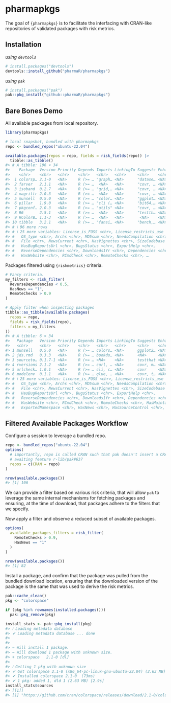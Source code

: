 
<!-- README.md is generated from README.Rmd. Please edit that file -->

# pharmapkgs

<!-- badges: start -->

<!-- badges: end -->

The goal of `{pharmapkgs}` is to facilitate the interfacing with
CRAN-like repositories of validated packages with risk metrics.

## Installation

*using `devtools`*

``` r
# install.packages("devtools")
devtools::install_github("pharmaR/pharmapkgs")
```

*using `pak`*

``` r
# install.packages("pak")
pak::pkg_install("github::pharmaR/pharmapkgs")
```

## Bare Bones Demo

All available packages from local repository.

``` r
library(pharmapkgs)

# local snapshot, bundled with pharmapkgs
repo <- bundled_repos("ubuntu-22.04")

available.packages(repos = repo, fields = risk_fields(repo)) |>
  tibble::as_tibble()
#> # A tibble: 106 × 34
#>    Package  Version Priority Depends Imports LinkingTo Suggests Enhances License
#>    <chr>    <chr>   <chr>    <chr>   <chr>   <chr>     <chr>    <chr>    <chr>  
#>  1 colorsp… 2.1-0   <NA>     R (>= … "graph… <NA>      "datase… <NA>     <NA>   
#>  2 farver   2.1.1   <NA>     R (>= …  <NA>   <NA>      "covr, … <NA>     <NA>   
#>  3 isoband  0.2.7   <NA>     R (>= … "grid,… <NA>      "covr, … <NA>     <NA>   
#>  4 magrittr 2.0.3   <NA>     R (>= …  <NA>   <NA>      "covr, … <NA>     <NA>   
#>  5 munsell  0.5.0   <NA>     R (>= … "color… <NA>      "ggplot… <NA>     <NA>   
#>  6 pillar   1.9.0   <NA>     R (>= … "cli (… <NA>      "bit64,… <NA>     <NA>   
#>  7 pkgconf… 2.0.3   <NA>     R (>= … "utils" <NA>      "covr, … <NA>     <NA>   
#>  8 R6       2.5.1   <NA>     R (>= …  <NA>   <NA>      "testth… <NA>     <NA>   
#>  9 RColorB… 1.1-3   <NA>     R (>= …  <NA>   <NA>       <NA>    <NA>     <NA>   
#> 10 tibble   3.2.1   <NA>     R (>= … "fansi… <NA>      "bench,… <NA>     <NA>   
#> # ℹ 96 more rows
#> # ℹ 25 more variables: License_is_FOSS <chr>, License_restricts_use <chr>,
#> #   OS_type <chr>, Archs <chr>, MD5sum <chr>, NeedsCompilation <chr>,
#> #   File <chr>, NewsCurrent <chr>, HasVignettes <chr>, SizeCodebase <chr>,
#> #   HasBugReportsUrl <chr>, BugsStatus <chr>, ExportHelp <chr>,
#> #   ReverseDependencies <chr>, Downloads1Yr <chr>, Dependencies <chr>,
#> #   HasWebsite <chr>, RCmdCheck <chr>, RemoteChecks <chr>, …
```

Packages filtered using `{riskmetrics}` criteria.

``` r
# Fancy criteria.
my_filters <- risk_filter(
  ReverseDependencies < 0.5,
  HasNews == "1",
  RemoteChecks > 0.9
)

# Apply filter when inspecting packages
tibble::as_tibble(available.packages(
  repos = repo,
  fields = risk_fields(repo),
  filters = my_filters
))
#> # A tibble: 6 × 34
#>   Package   Version Priority Depends Imports LinkingTo Suggests Enhances License
#>   <chr>     <chr>   <chr>    <chr>   <chr>   <chr>     <chr>    <chr>    <chr>  
#> 1 munsell   0.5.0   <NA>     R (>= … colors… <NA>      ggplot2… <NA>     <NA>   
#> 2 jds.rmd   0.3.3   <NA>     R (>= … bookdo… <NA>      <NA>     <NA>     <NA>   
#> 3 sourceto… 0.1.7-1 <NA>     R (>= … <NA>    <NA>      testthat <NA>     <NA>   
#> 4 rversions 2.1.2   <NA>     R (>= … curl, … <NA>      covr, m… <NA>     <NA>   
#> 5 urlcheck… 1.0.1   <NA>     R (>= … cli, c… <NA>      covr     <NA>     <NA>   
#> 6 modelenv  0.1.1   <NA>     R (>= … glue, … <NA>      covr, t… <NA>     <NA>   
#> # ℹ 25 more variables: License_is_FOSS <chr>, License_restricts_use <chr>,
#> #   OS_type <chr>, Archs <chr>, MD5sum <chr>, NeedsCompilation <chr>,
#> #   File <chr>, NewsCurrent <chr>, HasVignettes <chr>, SizeCodebase <chr>,
#> #   HasBugReportsUrl <chr>, BugsStatus <chr>, ExportHelp <chr>,
#> #   ReverseDependencies <chr>, Downloads1Yr <chr>, Dependencies <chr>,
#> #   HasWebsite <chr>, RCmdCheck <chr>, RemoteChecks <chr>, HasMaintainer <chr>,
#> #   ExportedNamespace <chr>, HasNews <chr>, HasSourceControl <chr>, …
```

## Filtered Available Packages Workflow

Configure a session to leverage a bundled repo.

``` r
repo <- bundled_repos("ubuntu-22.04")
options(
  # importantly, repo is called CRAN such that pak doesn't insert a CRAN mirror
  # awaiting feature r-lib/pak#637
  repos = c(CRAN = repo)
)

nrow(available.packages())
#> [1] 106
```

We can provide a filter based on various risk criteria, that will allow
`pak` to leverage the same internal mechanisms for fetching packages and
ensuring, at the time of download, that packages adhere to the filters
that we specify.

Now apply a filter and observe a reduced subset of available packages.

``` r
options(
  available_packages_filters = risk_filter(
    RemoteChecks > 0.9,
    HasNews == "1"
  )
)

nrow(available.packages())
#> [1] 82
```

Install a package, and confirm that the package was pulled from the
bundled download location, ensuring that the downloaded version of the
package is the same that was used to derive the risk metrics.

``` r
pak::cache_clean()
pkg <- "colorspace"

if (pkg %in% rownames(installed.packages()))
  pak::pkg_remove(pkg)

install_stats <- pak::pkg_install(pkg)
#> ℹ Loading metadata database
#> ✔ Loading metadata database ... done
#> 
#> 
#> → Will install 1 package.
#> → Will download 1 package with unknown size.
#> + colorspace   2.1-0 [dl]
#> 
#> ℹ Getting 1 pkg with unknown size
#> ✔ Got colorspace 2.1-0 (x86_64-pc-linux-gnu-ubuntu-22.04) (2.63 MB)
#> ✔ Installed colorspace 2.1-0  (73ms)
#> ✔ 1 pkg: added 1, dld 1 (2.63 MB) [2.9s]
install_stats$sources
#> [[1]]
#> [1] "https://github.com/cran/colorspace/releases/download/2.1-0/colorspace_2.1-0_b1_R4.4_x86_64-pc-linux-gnu-ubuntu-22.04.tar.gz"
```
